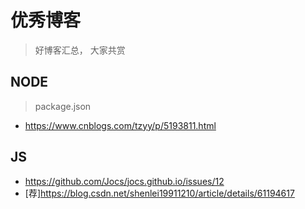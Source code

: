 #  优秀博客

> 好博客汇总， 大家共赏

## NODE

> package.json

- https://www.cnblogs.com/tzyy/p/5193811.html


## JS

- https://github.com/Jocs/jocs.github.io/issues/12
- [荐]https://blog.csdn.net/shenlei19911210/article/details/61194617
